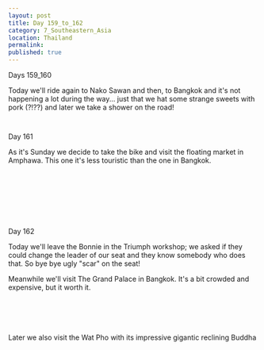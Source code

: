 ```yaml
---
layout: post
title: Day 159_to_162
category: 7_Southeastern_Asia
location: Thailand
permalink: 
published: true
---
```


Days 159_160

Today we'll ride again to Nako Sawan and then, to Bangkok and it's not happening a lot during the way... just that we hat some strange sweets with pork (?!??) and later we take a shower on the road!

<p><a
href="https://lh3.googleusercontent.com/CvCTWd2CgsHmiAPhfi-SW9nN0Sykzt5yDSixBRa5_IGnmzPt7zaep0ExLh7a3qfJYb_cbUaU2ICeqdScGRQPXNnnG03y8Qrgjfw9PcCNqfz-Q94Bg7BNnrLUy689q7m-VykcTRDMy7PhONNaDCYa2H2NyLpzVRvbxV_RSJGh91W1Xdhja63i5mPvFoi8jtWlRLDqfxDk5P4M9MZZcj3hWioPuLVm6RA2xKvYUGS315oRLlga2F0Lo9MXEK-knIuWPsmF6dPaK4RT-4J4kxYEIfPmXNs4J1pO2IfoOseDSyMfnxYmAU568puWTssnhAVdrAFlUHxxavEO9PgDrnWDp6HFT7Q-oxVrw5PDL-F5aO4iEM6Yp0q09U7Nagr6hrN6T0G07QV_PjaiZFRuIAAlTWXPCpuNA1cp_IuDoNLk3c_E-jb1MURqUn0EO_H7NDXfkEFaSTk8rwBwnpT2Na6j5QdO7YASKtCNWLp-ri3r52FJqujOqumacY3QTjliSEkD2FYzpQSbbSoIAVomfhArROGzH4M3lEi5b_Z_RhgA50-akC3moEBblMUZsJ4KD9HB5eF5fqowEUuH3iq_gIjktjSXE5_qgVyquMHzevdqL-3saaJUcKtrTbBw8QhgRKgGw97Zt1MLbgWuu0sa0eIwfKcs8CqqKhZhAGZoalgXJhjtHveDE4eiJVFo68RXNwqQ1F6NrdWxWeZnMkRRxtw=w471-h627-no"><img 
src="https://lh3.googleusercontent.com/CvCTWd2CgsHmiAPhfi-SW9nN0Sykzt5yDSixBRa5_IGnmzPt7zaep0ExLh7a3qfJYb_cbUaU2ICeqdScGRQPXNnnG03y8Qrgjfw9PcCNqfz-Q94Bg7BNnrLUy689q7m-VykcTRDMy7PhONNaDCYa2H2NyLpzVRvbxV_RSJGh91W1Xdhja63i5mPvFoi8jtWlRLDqfxDk5P4M9MZZcj3hWioPuLVm6RA2xKvYUGS315oRLlga2F0Lo9MXEK-knIuWPsmF6dPaK4RT-4J4kxYEIfPmXNs4J1pO2IfoOseDSyMfnxYmAU568puWTssnhAVdrAFlUHxxavEO9PgDrnWDp6HFT7Q-oxVrw5PDL-F5aO4iEM6Yp0q09U7Nagr6hrN6T0G07QV_PjaiZFRuIAAlTWXPCpuNA1cp_IuDoNLk3c_E-jb1MURqUn0EO_H7NDXfkEFaSTk8rwBwnpT2Na6j5QdO7YASKtCNWLp-ri3r52FJqujOqumacY3QTjliSEkD2FYzpQSbbSoIAVomfhArROGzH4M3lEi5b_Z_RhgA50-akC3moEBblMUZsJ4KD9HB5eF5fqowEUuH3iq_gIjktjSXE5_qgVyquMHzevdqL-3saaJUcKtrTbBw8QhgRKgGw97Zt1MLbgWuu0sa0eIwfKcs8CqqKhZhAGZoalgXJhjtHveDE4eiJVFo68RXNwqQ1F6NrdWxWeZnMkRRxtw=w471-h627-no" class="oversize" alt=""></a></p>

<p><a
href="https://lh3.googleusercontent.com/zErEu5CLavdEo-ZSUVGbMY5d13nPJcVWdL5CEfC3HlDUoDDADfDDJcZ6U4akDhSAJQHc5XJe7f7ZoJFBihgQ5LLVs0KaGmJxD6ImluhrSc83DkMGofLlacXi_7ZD1FWqWiloGwIK6mTYB_4rjcJBTiETiNyTdaq0mldawVgbA5MeAIKH5rprkyuifELHmROw70D4IkhrFSK6ctyxRRZz83X-nZViO_ya9beAhOtnu24mXbjwYxbL0k2PZgIz8ovj7uCYKgvQA73ywSmYYIqwETiF_h_xNBTA35NaQ9ZHwTcpjtfqvd0IodZnwJui-q5MHigQGoEAPEPGnu7dgx5Q6zkORPbpOuvjVdJG64EIwWUUllFZKglUzo-ny7vNU9IhyBtUhdRxgr8rqhccp1lXbfvMzX1eI3IKjb_mPRUjuAe5Gegq5IpbxWsyLdREgJllMWRRQ59vglCEPIGeXjjf86IwrgwZBdnKYhMuOWorT1wlGSl2n9iKUtyJulna9Gv3VWsGLOca0Zu4YAagQ0D96PxXWG164xGnkrvrXYwI6BEb2pgHMyQDXG6VFQaG0CuaJW8kB2NzH6SBUk4sjAIozVywvCgGQbiojMfvpDiWLKYKxQmDcKYlAN2PDPMYEiiDK5bMjqmJ1thOJNpV3whKCiRLH88cREr_p5Vs-mw5I7gUnspeX3aW24VZA3kjMNMloRYEZPZY-KBDzvQDP9Q=w836-h627-no"><img 
src="https://lh3.googleusercontent.com/zErEu5CLavdEo-ZSUVGbMY5d13nPJcVWdL5CEfC3HlDUoDDADfDDJcZ6U4akDhSAJQHc5XJe7f7ZoJFBihgQ5LLVs0KaGmJxD6ImluhrSc83DkMGofLlacXi_7ZD1FWqWiloGwIK6mTYB_4rjcJBTiETiNyTdaq0mldawVgbA5MeAIKH5rprkyuifELHmROw70D4IkhrFSK6ctyxRRZz83X-nZViO_ya9beAhOtnu24mXbjwYxbL0k2PZgIz8ovj7uCYKgvQA73ywSmYYIqwETiF_h_xNBTA35NaQ9ZHwTcpjtfqvd0IodZnwJui-q5MHigQGoEAPEPGnu7dgx5Q6zkORPbpOuvjVdJG64EIwWUUllFZKglUzo-ny7vNU9IhyBtUhdRxgr8rqhccp1lXbfvMzX1eI3IKjb_mPRUjuAe5Gegq5IpbxWsyLdREgJllMWRRQ59vglCEPIGeXjjf86IwrgwZBdnKYhMuOWorT1wlGSl2n9iKUtyJulna9Gv3VWsGLOca0Zu4YAagQ0D96PxXWG164xGnkrvrXYwI6BEb2pgHMyQDXG6VFQaG0CuaJW8kB2NzH6SBUk4sjAIozVywvCgGQbiojMfvpDiWLKYKxQmDcKYlAN2PDPMYEiiDK5bMjqmJ1thOJNpV3whKCiRLH88cREr_p5Vs-mw5I7gUnspeX3aW24VZA3kjMNMloRYEZPZY-KBDzvQDP9Q=w836-h627-no" class="oversize" alt=""></a></p>

Day 161

As it's Sunday we decide to take the bike and visit the floating market in Amphawa. This one it's less touristic than the one in Bangkok.

<p><a
href="https://lh3.googleusercontent.com/xQhKcqNxNF65-0kjx1urgiaujRfZ9emeLdXnY2SppSpLl9jgWBPlvm_2H1LL1f95Ulec6SdCjrBmbq1JfJzE7ye-m7yP1SkSp-dssuYhWE4-QGECLmISLZTWHRn1KSkLJFzR0kXUmQ2UQHsiiWkbIu7wUt_ZUzGoCEZveXSmZq7pwOUtcVdKfCiDaNKle0hGBwVFiIk9qusYA2sUFlj9CMu6bucIXpznC-kEno4YWpfxJUDKUEdbDtyAeN3CkOD2r1y0Osxswyq3_Uj8g2kMHJ4RrayTnSkx3B20r-onoPhSpCH4iwi_K6bHgFCNuMy7dUkEjrKmAaTMSPWvOBENGk1Horq4rGOU692xuwjKhQLha5GmgDPaWnpWz2GIakmdojCW1OmBKY7uiVYhh8Fq5tVG2ytQzKbgeIVHShYo9zX7xrI7IzUAMkVLlsDcFbogVrA9_F5Q3P_D68Wd7A1zBVCBJEF8ICEbQNtehz0wx5MeEwwj0l3yD8AoA81TFmflfRs5JP3bP2I9JCQKaI67INkeFiolgNQEvxfhmJtNFKMHdRjhOTq9p_j5VnY35YbLWd_PlonyFMT3vynqrIuQmaHEyJskBv41WHJueBiDKDEiWn4yxuYyWLl2kfnibbEttBKmnpfdoA-WDWAVwNAHeVI1d7OXMRbsW5gPG0b0spnFpY5DNkH6d2Ub64--c7jUYfVdAGqHCINeBx0s_cw=w836-h627-no"><img 
src="https://lh3.googleusercontent.com/xQhKcqNxNF65-0kjx1urgiaujRfZ9emeLdXnY2SppSpLl9jgWBPlvm_2H1LL1f95Ulec6SdCjrBmbq1JfJzE7ye-m7yP1SkSp-dssuYhWE4-QGECLmISLZTWHRn1KSkLJFzR0kXUmQ2UQHsiiWkbIu7wUt_ZUzGoCEZveXSmZq7pwOUtcVdKfCiDaNKle0hGBwVFiIk9qusYA2sUFlj9CMu6bucIXpznC-kEno4YWpfxJUDKUEdbDtyAeN3CkOD2r1y0Osxswyq3_Uj8g2kMHJ4RrayTnSkx3B20r-onoPhSpCH4iwi_K6bHgFCNuMy7dUkEjrKmAaTMSPWvOBENGk1Horq4rGOU692xuwjKhQLha5GmgDPaWnpWz2GIakmdojCW1OmBKY7uiVYhh8Fq5tVG2ytQzKbgeIVHShYo9zX7xrI7IzUAMkVLlsDcFbogVrA9_F5Q3P_D68Wd7A1zBVCBJEF8ICEbQNtehz0wx5MeEwwj0l3yD8AoA81TFmflfRs5JP3bP2I9JCQKaI67INkeFiolgNQEvxfhmJtNFKMHdRjhOTq9p_j5VnY35YbLWd_PlonyFMT3vynqrIuQmaHEyJskBv41WHJueBiDKDEiWn4yxuYyWLl2kfnibbEttBKmnpfdoA-WDWAVwNAHeVI1d7OXMRbsW5gPG0b0spnFpY5DNkH6d2Ub64--c7jUYfVdAGqHCINeBx0s_cw=w836-h627-no" class="oversize" alt=""></a></p>

<p><a
href="https://lh3.googleusercontent.com/n67tSB1mmzYF0s-3yaLllpvAJU-50_mdcn7k3B0tI2AXgc8x1mc7r1w5FLe-uSmbNagFQrZEN6rTcnhvqeESrgvFxD5SkhtyO8GzWST1RtT5-oj67ZT_jMMrEjzgu9hnFZm6FPh1A5CbDviBlB2PE1SdqZGmB7gnDJId0I_4QfXLE5bc1NzjDaaET6LlAtcXxbZ3rI7AhUgB-gwjfD8BkA3crZVF5Rd81iJCiUfkW7Tug8hm4Jk9J0C3OdzuBsvlG8dQltvCydfkrVeWkNSeLin7l_85MkPoEOX-hLXkL-iUXPf1tityKX265gdBPm6qIq0QCaBwJTxzoa-uyukOEdHJ5kz5MwcdAoa5bH_TdrekbOUpmhZMyDLsVLHu9tQWtH_2LbFvE2UQTMmFkQHWEkQjmBN3WcTEzAl5JbcSVpf8cKF2PkKr62KX523pRVmQj3lVjreZYDNOKTxORRXHLT2OpKYx3e8VCHGORhU4lkpy8caZhFBvX1PrheD4NrvTOl395BOf4AwbVpPElr2aJTjXLeofhYvKRh9Y5JEWfR_cxSUmbADjz37oxYG7kuRSxVL8e288MVs2A4C3Do-N-b3-9V8-tAOqL_XP13XdabXVn27o0o3GRO1u0unIDt7DJvMP_eALyxaBfrtvShBKY_Gxb-42FcAqYsDDVYwbfFuwhtjDqtVUPXbekVnGoUwbLgExQVcab-xyAWCQWCQ=w669-h502-no"><img 
src="https://lh3.googleusercontent.com/n67tSB1mmzYF0s-3yaLllpvAJU-50_mdcn7k3B0tI2AXgc8x1mc7r1w5FLe-uSmbNagFQrZEN6rTcnhvqeESrgvFxD5SkhtyO8GzWST1RtT5-oj67ZT_jMMrEjzgu9hnFZm6FPh1A5CbDviBlB2PE1SdqZGmB7gnDJId0I_4QfXLE5bc1NzjDaaET6LlAtcXxbZ3rI7AhUgB-gwjfD8BkA3crZVF5Rd81iJCiUfkW7Tug8hm4Jk9J0C3OdzuBsvlG8dQltvCydfkrVeWkNSeLin7l_85MkPoEOX-hLXkL-iUXPf1tityKX265gdBPm6qIq0QCaBwJTxzoa-uyukOEdHJ5kz5MwcdAoa5bH_TdrekbOUpmhZMyDLsVLHu9tQWtH_2LbFvE2UQTMmFkQHWEkQjmBN3WcTEzAl5JbcSVpf8cKF2PkKr62KX523pRVmQj3lVjreZYDNOKTxORRXHLT2OpKYx3e8VCHGORhU4lkpy8caZhFBvX1PrheD4NrvTOl395BOf4AwbVpPElr2aJTjXLeofhYvKRh9Y5JEWfR_cxSUmbADjz37oxYG7kuRSxVL8e288MVs2A4C3Do-N-b3-9V8-tAOqL_XP13XdabXVn27o0o3GRO1u0unIDt7DJvMP_eALyxaBfrtvShBKY_Gxb-42FcAqYsDDVYwbfFuwhtjDqtVUPXbekVnGoUwbLgExQVcab-xyAWCQWCQ=w669-h502-no" class="oversize" alt=""></a></p>

<p><a
href="https://lh3.googleusercontent.com/9CJkBqM6LkwoNdpFTh5oA0sRpnBXuTizGMi_NDDJbe2GhD375LvKXnFhRC7FtC8fXaQ6o8INHtlkBZ-QdmwAgXyYlulylCa8FNCtcp3uBPTNv-FkpU2FHQdar9KYcSnhRvEgl85vgQIEYe39fgyQPtXUQlX_4qbEhvjrqo7QynKkj8jq2SMwfG_F78YDXxa90_lblsBfS0uL9holYuv6r3hich3wIixnUxCt3UueHv6wKXr2zOp-3M__QYE33uJ1Xw4pttqAqPFMmrdVaoe9CG-2Wuoq3HF9ZnJCoD1PjjC46r517kBTDzJ92jWb1xrTybZoIB9s69p55luuJaYuuwALSgJS8-cgtG3l5I135jnYg1BiHm32oa3WSDTEiwzt--J3lPe3Yq8ylrtADuKb9ku2W6ROKwp7CjvVM8VrWulQ9bv0rgiRLGYGioV4xa0d-WK-2vQN7L3kJzMWY6fkfKZithas5oP8v7jfDUEOx5rKYwR91Hm4i7a4zeo5Qp3-h7avC-ysZ69QXyaGtxFFIvqYh0tvxpDsaYw71KFZkDf1n2-9Pof7SyGWU8_B_t1oQrnn1Jjbhv8IPDYKtFTgDFGztoqal9rUQiQhqd-DZ9YX5ErcLva2454zUFvpIFPfohsn-8lT5l5pJK3KcKeebuuGb1Argjmbv0umG22TNRPbCX9vy2u3wzoNpKxZJEwSyS4Ph0tzN7UkPkNIREg=w669-h502-no"><img 
src="https://lh3.googleusercontent.com/9CJkBqM6LkwoNdpFTh5oA0sRpnBXuTizGMi_NDDJbe2GhD375LvKXnFhRC7FtC8fXaQ6o8INHtlkBZ-QdmwAgXyYlulylCa8FNCtcp3uBPTNv-FkpU2FHQdar9KYcSnhRvEgl85vgQIEYe39fgyQPtXUQlX_4qbEhvjrqo7QynKkj8jq2SMwfG_F78YDXxa90_lblsBfS0uL9holYuv6r3hich3wIixnUxCt3UueHv6wKXr2zOp-3M__QYE33uJ1Xw4pttqAqPFMmrdVaoe9CG-2Wuoq3HF9ZnJCoD1PjjC46r517kBTDzJ92jWb1xrTybZoIB9s69p55luuJaYuuwALSgJS8-cgtG3l5I135jnYg1BiHm32oa3WSDTEiwzt--J3lPe3Yq8ylrtADuKb9ku2W6ROKwp7CjvVM8VrWulQ9bv0rgiRLGYGioV4xa0d-WK-2vQN7L3kJzMWY6fkfKZithas5oP8v7jfDUEOx5rKYwR91Hm4i7a4zeo5Qp3-h7avC-ysZ69QXyaGtxFFIvqYh0tvxpDsaYw71KFZkDf1n2-9Pof7SyGWU8_B_t1oQrnn1Jjbhv8IPDYKtFTgDFGztoqal9rUQiQhqd-DZ9YX5ErcLva2454zUFvpIFPfohsn-8lT5l5pJK3KcKeebuuGb1Argjmbv0umG22TNRPbCX9vy2u3wzoNpKxZJEwSyS4Ph0tzN7UkPkNIREg=w669-h502-no" class="oversize" alt=""></a></p>

<p><a
href="https://lh3.googleusercontent.com/BbzL8msAjsrCjkuexUqiq7qPAfP8Pxu0A4rG1zxkWCb2bF8pEC7ynsOcNlquLzNlrDVIs-FO_DCUksYU1cyDFaIBRQPkByRH0sKdnLe8FPbbOw5uy-5O8ayRHtklsdbCDQxrtp6inyOINISyvOkEsiF4DMJzqhIjQkKz1-b5A1hIC4pWtQukaL1ks0OurdZ1LuC8BJc3Z5bB1M9Cui7LCBr_nMtloq5l5Vsb35un29k1EKaVNHAUw2z6S6P-d1tlMYE53YGWcE7FJT9cclTocT120VaCiseWKS8xa9R-bm0JYrqVbfgztGbFfadSqLIqC_NIo4yeCI0wWY9Qwt2TdjYsBEFxVQVtPv6McZhuhsqwllAoDWiiCjY29dK2BTRM57LEMH_FtgOiIp8JaXJPocWP6FCCyJr-g5Qca0HMT521YAPMxcJhUGc-QSPBf9CuqN2hJG2x3MKxflJb4_oAFaKzKtAiTO_YkZpCkjFJDq6SuI86RuPBMJ7WRcWvMcHuZWO5ZRqOVIU8xUVIAybhE5QLblqkHBNkFGGnU1uV9IMAZzhWRCKBfAIydJhtuu6invD9gK2Vx6YPgIsDhBB_1nBGgFoAcOxyIWrskRgbXTG3zYHnjS4aq-4E_29dTSZ3CaKzFqXedWyaW0v12dgm9WFYMxVyJSIoNRcaWmZ_M6U2QyNULz2brPgRNN05s29Bw7JleNHLgYHwBoo6RTc=w836-h627-no"><img 
src="https://lh3.googleusercontent.com/BbzL8msAjsrCjkuexUqiq7qPAfP8Pxu0A4rG1zxkWCb2bF8pEC7ynsOcNlquLzNlrDVIs-FO_DCUksYU1cyDFaIBRQPkByRH0sKdnLe8FPbbOw5uy-5O8ayRHtklsdbCDQxrtp6inyOINISyvOkEsiF4DMJzqhIjQkKz1-b5A1hIC4pWtQukaL1ks0OurdZ1LuC8BJc3Z5bB1M9Cui7LCBr_nMtloq5l5Vsb35un29k1EKaVNHAUw2z6S6P-d1tlMYE53YGWcE7FJT9cclTocT120VaCiseWKS8xa9R-bm0JYrqVbfgztGbFfadSqLIqC_NIo4yeCI0wWY9Qwt2TdjYsBEFxVQVtPv6McZhuhsqwllAoDWiiCjY29dK2BTRM57LEMH_FtgOiIp8JaXJPocWP6FCCyJr-g5Qca0HMT521YAPMxcJhUGc-QSPBf9CuqN2hJG2x3MKxflJb4_oAFaKzKtAiTO_YkZpCkjFJDq6SuI86RuPBMJ7WRcWvMcHuZWO5ZRqOVIU8xUVIAybhE5QLblqkHBNkFGGnU1uV9IMAZzhWRCKBfAIydJhtuu6invD9gK2Vx6YPgIsDhBB_1nBGgFoAcOxyIWrskRgbXTG3zYHnjS4aq-4E_29dTSZ3CaKzFqXedWyaW0v12dgm9WFYMxVyJSIoNRcaWmZ_M6U2QyNULz2brPgRNN05s29Bw7JleNHLgYHwBoo6RTc=w836-h627-no" class="oversize" alt=""></a></p>

<p><a
href="https://lh3.googleusercontent.com/1-QnIoa1tx3GooYZahZ8ijfDxHkWY1eEhZXRvF4gUsNSg2PY-DbKCBPZUINh9MqTWzJtphOpIQIA-NSEPjMe4KB9vZz6aeIereg2IP283aUSJ4upzsArP3pACGS-xKuCE8z59SqJwWeoVSFuPn6fJZj16z1MIIyvb7cm9BDxMM2KR3ewU5D7Ry7Gq9L76FcnlTGlQyLa6LFRHAvUFXsJ1qs8G4WjsE5kZnlrpgSbvtsYGR6qnq149Sp6azKyAQmv6j9AT5hs-qkYvvARCmOvKPJppasJGVoZxH_Y3ewUooRpLn4hbn4bE05Szc_bBJjEiBf-D-VNLbz6pnSwrhXbP3LQLJD3kUZ2Z2Ieyv_uMrSAYQZoMHy4nk--t2t_rEqSldJ3chPNf_bono0s1V0eM0V5-Oq_UTrhry8CFor1i5dkqM1HdWg1Wu-9qzZVv8XiyOkkME_5A-UbWk0CXTFC0nM_HzYx5LDhH9Ij3Zl-L6ciHJfKm2ELRyT-gpuhYrGddPmzBSAsR34Oe1Agb30ltDTaHRTOLaj0lNiSP1z4d_-kyk7bUx3lp7n4KmKD_66fpldUv6B3J4s0ncyrVRpLVY3r23T4YgZW7n-EbAwPT8vqV5io5LxQaJd1IMWhmcjqB9XpYXpAtMOI8gOgU7WBMwtCqUzYw-81uIQMf842Qh04-eOxIwiwcoWsB913UScY6RZ-BQRZo85ZcCmMHVw=w836-h627-no"><img 
src="https://lh3.googleusercontent.com/1-QnIoa1tx3GooYZahZ8ijfDxHkWY1eEhZXRvF4gUsNSg2PY-DbKCBPZUINh9MqTWzJtphOpIQIA-NSEPjMe4KB9vZz6aeIereg2IP283aUSJ4upzsArP3pACGS-xKuCE8z59SqJwWeoVSFuPn6fJZj16z1MIIyvb7cm9BDxMM2KR3ewU5D7Ry7Gq9L76FcnlTGlQyLa6LFRHAvUFXsJ1qs8G4WjsE5kZnlrpgSbvtsYGR6qnq149Sp6azKyAQmv6j9AT5hs-qkYvvARCmOvKPJppasJGVoZxH_Y3ewUooRpLn4hbn4bE05Szc_bBJjEiBf-D-VNLbz6pnSwrhXbP3LQLJD3kUZ2Z2Ieyv_uMrSAYQZoMHy4nk--t2t_rEqSldJ3chPNf_bono0s1V0eM0V5-Oq_UTrhry8CFor1i5dkqM1HdWg1Wu-9qzZVv8XiyOkkME_5A-UbWk0CXTFC0nM_HzYx5LDhH9Ij3Zl-L6ciHJfKm2ELRyT-gpuhYrGddPmzBSAsR34Oe1Agb30ltDTaHRTOLaj0lNiSP1z4d_-kyk7bUx3lp7n4KmKD_66fpldUv6B3J4s0ncyrVRpLVY3r23T4YgZW7n-EbAwPT8vqV5io5LxQaJd1IMWhmcjqB9XpYXpAtMOI8gOgU7WBMwtCqUzYw-81uIQMf842Qh04-eOxIwiwcoWsB913UScY6RZ-BQRZo85ZcCmMHVw=w836-h627-no" class="oversize" alt=""></a></p>

<p><a
href="https://lh3.googleusercontent.com/-iKgexCI782gvKj6qWSFl6S0gfUOe8m8CFq5spYFTxSIxl51URO9V1YdvHA3bgwyBFbXwim13lC5PV4VUQYUL58FxToX9PRjcQgPWqKRRh9cFwB2ZnVzRgFqJ-aElXOulLY8_P2-Bg-nt1lmrn5xQMkDkbivF-o9Vau1jbB_5QAngSyOY2P8HmX-VRvzwfagTbmUHaryZOFAaA_NfPKstDCLrYnOye7jiDyOhdlf3WSOlXynH4igqffeZlZA_pL2_VZpAnvCkFimS_BlHLcTO2fDTtt3FcVK6lPs9I61JaAk6IDlJDQ66z1VxRowhe_gSHofmoNDA8ByiffHGa7rpD5lw63AJ4l472muEj54g1IaCETLJsXGE-M95hhfJqtjO787hoEoZMkuO_I3zj3RrogXhiN-i_ADilY3UIIQ4l08VsE1IerzSBmAeFK8KwW_9zi4PHHzT1j3v5eEhgvMlo2kDSUJTB1TIFPnpWfysT4ouN0zPLVj1n8ASoJLRqcnELwGUimcVJnjpZ6qIfToefF7qczdW61-r4kVEO3VaVmQMrp-aSQweZcbRw_-Co52orNrmxWTuqCe93xgHadAxDpa464KOhgWLo1U4hfxa_CPUUcyecVTqGWWmhIXHt9lI22Z0aJBf5_FXD09AMu2-w7PD-0jpPl50iFSY6V3WzrTuJFxqRNBbcMO-hBXiRbakswlzGb3HAbg7gJpf6Y=w836-h627-no"><img 
src="https://lh3.googleusercontent.com/-iKgexCI782gvKj6qWSFl6S0gfUOe8m8CFq5spYFTxSIxl51URO9V1YdvHA3bgwyBFbXwim13lC5PV4VUQYUL58FxToX9PRjcQgPWqKRRh9cFwB2ZnVzRgFqJ-aElXOulLY8_P2-Bg-nt1lmrn5xQMkDkbivF-o9Vau1jbB_5QAngSyOY2P8HmX-VRvzwfagTbmUHaryZOFAaA_NfPKstDCLrYnOye7jiDyOhdlf3WSOlXynH4igqffeZlZA_pL2_VZpAnvCkFimS_BlHLcTO2fDTtt3FcVK6lPs9I61JaAk6IDlJDQ66z1VxRowhe_gSHofmoNDA8ByiffHGa7rpD5lw63AJ4l472muEj54g1IaCETLJsXGE-M95hhfJqtjO787hoEoZMkuO_I3zj3RrogXhiN-i_ADilY3UIIQ4l08VsE1IerzSBmAeFK8KwW_9zi4PHHzT1j3v5eEhgvMlo2kDSUJTB1TIFPnpWfysT4ouN0zPLVj1n8ASoJLRqcnELwGUimcVJnjpZ6qIfToefF7qczdW61-r4kVEO3VaVmQMrp-aSQweZcbRw_-Co52orNrmxWTuqCe93xgHadAxDpa464KOhgWLo1U4hfxa_CPUUcyecVTqGWWmhIXHt9lI22Z0aJBf5_FXD09AMu2-w7PD-0jpPl50iFSY6V3WzrTuJFxqRNBbcMO-hBXiRbakswlzGb3HAbg7gJpf6Y=w836-h627-no" class="oversize" alt=""></a></p>

<p><a
href="https://lh3.googleusercontent.com/vwGSq5yBMyOdPSM5NJdgLeKp7dWPbzYEhkNOT0CTjrFAZzA_nrnKboGv6albRKWj6unuEmJdhgRkEU5soGBfORyVjDDiJOgz06zvhNVi9ii_c2bSsEb7iyhVeM0f1GRmk2mLauCqswFjBPG9mDj32cQ_I49gP4aCuSuWpYADI78B6_TgxE-rEtFBKF-Jb1-BQjNCvY_g2NXOYUZWw_Y9ICb6LKOJ9zOopI2Sktl9vHdA9YG9luIeG8JBK93eWhbws1pF2smz6MH5PLhhOrtUDJDdOvHbaLqVPHXwSQOAcQsSiZUfQmrDbxLn9mrFz-t6evN46RFaGcYPzIzvF_iytlgH3YrKqEbnUneevSHWQeag5F0JiXeml5r4kUjjB1mhoHsBcSqaVOP8LKp4RnYuNhPSQaWrrYJDV0KqPhZ9fkCTo34NZGAHoHLHq7HSi64qqwzEFGlgGnhTSuYbSONSOy-Y2R46RwIDxLfbD9EBO_ZS3T5YbaKT6REnLKqxzlqimz0ZCNdfga2Qj0nA9IiombudnG3WrFPl6Klqn5MSKwVg1K6AWaqsYXBcX5NDahqhu0q2tlUdf4NunJ8UzOA3_tyagxtFZmRcotR4T77eHxn6nDJti1CYafEwIXsbUoR0eT_ljIOecri4jofaGrRqbYpAFTSR5ot3r-lpyWifZv--mvmhs_0-D5Pqi2LAPh7OMo9ssMIFg0hEPEl1pak=w836-h627-no"><img 
src="https://lh3.googleusercontent.com/vwGSq5yBMyOdPSM5NJdgLeKp7dWPbzYEhkNOT0CTjrFAZzA_nrnKboGv6albRKWj6unuEmJdhgRkEU5soGBfORyVjDDiJOgz06zvhNVi9ii_c2bSsEb7iyhVeM0f1GRmk2mLauCqswFjBPG9mDj32cQ_I49gP4aCuSuWpYADI78B6_TgxE-rEtFBKF-Jb1-BQjNCvY_g2NXOYUZWw_Y9ICb6LKOJ9zOopI2Sktl9vHdA9YG9luIeG8JBK93eWhbws1pF2smz6MH5PLhhOrtUDJDdOvHbaLqVPHXwSQOAcQsSiZUfQmrDbxLn9mrFz-t6evN46RFaGcYPzIzvF_iytlgH3YrKqEbnUneevSHWQeag5F0JiXeml5r4kUjjB1mhoHsBcSqaVOP8LKp4RnYuNhPSQaWrrYJDV0KqPhZ9fkCTo34NZGAHoHLHq7HSi64qqwzEFGlgGnhTSuYbSONSOy-Y2R46RwIDxLfbD9EBO_ZS3T5YbaKT6REnLKqxzlqimz0ZCNdfga2Qj0nA9IiombudnG3WrFPl6Klqn5MSKwVg1K6AWaqsYXBcX5NDahqhu0q2tlUdf4NunJ8UzOA3_tyagxtFZmRcotR4T77eHxn6nDJti1CYafEwIXsbUoR0eT_ljIOecri4jofaGrRqbYpAFTSR5ot3r-lpyWifZv--mvmhs_0-D5Pqi2LAPh7OMo9ssMIFg0hEPEl1pak=w836-h627-no" class="oversize" alt=""></a></p>

<p><a
href="https://lh3.googleusercontent.com/HhQhZf8rY5NLi17ung0Py_9k6Ir5HT_lPE8MsUrmvcsG5girBkfXAjS_wsdoTI3MzRZWSvA3OLq6uPfMwUUYjJC2CqBMj1wzMp8eiSGoGhLbt8rLMaA-ir6lpfntm_WJlg6efdHL3IAkoo7jrbx_0nE1Sc5531mMrSsEu-ehHxGNPzMPn7PsSbR-h1Sijku1oaeUBEcsDlNOPk8vYWqqafTmhCsdCLJL5zvQICYtuVNh4WjbI3HcPXMz4mbVTM8ojLbNEhDLCqrRw7riYw32FDWyCgAfrpQNwLFJZM5JepiPa1UXkttRNMjHgpD0-JUu8OUs3dprn-Ol237-ErpkhjD_OoGEsDgZaMXfToGoZaQaQiwC03dEOpVMIOD2iVg7mxW_exnA5PUidiLt8C1dWLOOkvIr1fghR94So-q3NlpwcYa2ZS9DGw-ypDY4RCa00WaxeCJ9mOexXVlIjkZgRSUDvd6yes7qOjQElKAs3cDxWbsVX30PVnuzsBHGYAt2SQPWCC14elSX9dW1gRt5QrD3ryznhZFfhInjz9atZulk5dVB2G2h60A9QeQl17m7rI2F0JljzOciJsKK-RGnWLUsl0iiEB0bxKq5Oh4WMu1kNeJcDl8EtEnhyXKcP0_NOHZohoZhj3qIiqrKQ_kKtkny04lJ8dRWHMuomQxi0j2SMMUd7lhsxNVX26GanYlbWmBxfkdi8F2tGMfRhBs=w836-h627-no"><img 
src="https://lh3.googleusercontent.com/HhQhZf8rY5NLi17ung0Py_9k6Ir5HT_lPE8MsUrmvcsG5girBkfXAjS_wsdoTI3MzRZWSvA3OLq6uPfMwUUYjJC2CqBMj1wzMp8eiSGoGhLbt8rLMaA-ir6lpfntm_WJlg6efdHL3IAkoo7jrbx_0nE1Sc5531mMrSsEu-ehHxGNPzMPn7PsSbR-h1Sijku1oaeUBEcsDlNOPk8vYWqqafTmhCsdCLJL5zvQICYtuVNh4WjbI3HcPXMz4mbVTM8ojLbNEhDLCqrRw7riYw32FDWyCgAfrpQNwLFJZM5JepiPa1UXkttRNMjHgpD0-JUu8OUs3dprn-Ol237-ErpkhjD_OoGEsDgZaMXfToGoZaQaQiwC03dEOpVMIOD2iVg7mxW_exnA5PUidiLt8C1dWLOOkvIr1fghR94So-q3NlpwcYa2ZS9DGw-ypDY4RCa00WaxeCJ9mOexXVlIjkZgRSUDvd6yes7qOjQElKAs3cDxWbsVX30PVnuzsBHGYAt2SQPWCC14elSX9dW1gRt5QrD3ryznhZFfhInjz9atZulk5dVB2G2h60A9QeQl17m7rI2F0JljzOciJsKK-RGnWLUsl0iiEB0bxKq5Oh4WMu1kNeJcDl8EtEnhyXKcP0_NOHZohoZhj3qIiqrKQ_kKtkny04lJ8dRWHMuomQxi0j2SMMUd7lhsxNVX26GanYlbWmBxfkdi8F2tGMfRhBs=w836-h627-no" class="oversize" alt=""></a></p>

Day 162

Today we'll leave the Bonnie in the Triumph workshop; we asked if they could change the leader of our seat and they know somebody who does that. So bye bye ugly "scar" on the seat!

Meanwhile we'll visit The Grand Palace in Bangkok. It's a bit crowded and expensive, but it worth it.

<p><a
href="https://lh3.googleusercontent.com/pcUkRT2rCl3tZfTNTzHdRwx-Ra3sI5mIJqoav5jYZeXPsGnG825E8mgNnSy5C_DeZo91hnQhxL0i_gTVJ9Isc2IBC4S7Pf7OupgKEQYkircWd2kFAHsvYGLt5kbm8Zpn6exXohq04lCSk0PsjhH7TLqW0w6IPX_X8B0VLWmZld4XCyICUH7lbveeGu_s7_E4N9U6Iomi-JTULrA3Sxd7oPFTciLn3M2kRfYEzUBxo4oi34QOjGEUJ655amZVlqJJ4a79pQAwBLVDmKu43qRF9oM_Sdo2zBFDyRkWs9O0pe4-MjcjItci2kRXO-pgvZljZD8zAKXZUnPwP8RhdvfR0K99K3meH30xJyQsjZNZgeRjlRdw_RRgf8GTnzBLbqz99UNf5NYJAhhoUbQkRCiyDCHD2rZ95fGqg2y12RAKM4q2XmPCerWykL9oOlgwlhEAyasALSVDvqnfwhAdRaog8QcJQLBGcuM5PH-bGoJgUdvMjihh9OkUWgKaWdwjb0QbER0TfDbyYQJDnQkvonp8v4diPcLfT66WPK9WqeTEaGe9imNoiUWVuk0N8qn6AnZwoZqDIi9bIJSZOdmpp72fqKp7n-5B0ENW51DzYIjtrd_WfcYejA1FWmYtPNn3qmwfZos64_NUXlZKhvB0ne2ZJ1oGhTNGQZFQUHqJkjxaUW-TFfF50kkysPrY1DoKxXwHgCpeitY2M-1z4shna0w=w836-h627-no"><img 
src="https://lh3.googleusercontent.com/pcUkRT2rCl3tZfTNTzHdRwx-Ra3sI5mIJqoav5jYZeXPsGnG825E8mgNnSy5C_DeZo91hnQhxL0i_gTVJ9Isc2IBC4S7Pf7OupgKEQYkircWd2kFAHsvYGLt5kbm8Zpn6exXohq04lCSk0PsjhH7TLqW0w6IPX_X8B0VLWmZld4XCyICUH7lbveeGu_s7_E4N9U6Iomi-JTULrA3Sxd7oPFTciLn3M2kRfYEzUBxo4oi34QOjGEUJ655amZVlqJJ4a79pQAwBLVDmKu43qRF9oM_Sdo2zBFDyRkWs9O0pe4-MjcjItci2kRXO-pgvZljZD8zAKXZUnPwP8RhdvfR0K99K3meH30xJyQsjZNZgeRjlRdw_RRgf8GTnzBLbqz99UNf5NYJAhhoUbQkRCiyDCHD2rZ95fGqg2y12RAKM4q2XmPCerWykL9oOlgwlhEAyasALSVDvqnfwhAdRaog8QcJQLBGcuM5PH-bGoJgUdvMjihh9OkUWgKaWdwjb0QbER0TfDbyYQJDnQkvonp8v4diPcLfT66WPK9WqeTEaGe9imNoiUWVuk0N8qn6AnZwoZqDIi9bIJSZOdmpp72fqKp7n-5B0ENW51DzYIjtrd_WfcYejA1FWmYtPNn3qmwfZos64_NUXlZKhvB0ne2ZJ1oGhTNGQZFQUHqJkjxaUW-TFfF50kkysPrY1DoKxXwHgCpeitY2M-1z4shna0w=w836-h627-no" class="oversize" alt=""></a></p>

<p><a
href="https://lh3.googleusercontent.com/Etk1uSpE-Ygi8Lm9CxdGJW5m-1cpQEbjvYhMw9uJd7afofb38op5rJoPHYDq2gv4GUpxU5dkVkKZic9girWBe84PGm6U3Gv76H3UrGm7oiSQQq5N-C4beSNoeL3MdZYrcMRb3a7LE081ShE0Z3Qk_yreiiavwax9ZOS9Ui6toz6MkmYzesQUnOzYYY7Yimli49JyEFnQwXUZJrqXrySeWS1ykzgKl9ceW_uGwZEgQDp1VPUqDrqxSgPlJI6BH3qOVnrHOnmZnTEhN2Ih3i8AkIskC3FDgCYJU3yILLvuq9YbxUheYnxfPbMebPS7vrB6srO2dSmH4vjYaobyFq129_hV0MqimaUnpCodtx5KSU0kaDlkAZlbd-678YPEwbtA1SKNuLBxQ4JqV14Tvc5H2IDa2Ejl2-SAOMa6lpl7Bi2LyEnfSFQ2lB_SJqetTG_fnA_3WEa7kLf3EN_4VyN87PsyyEBdjQKepvFPCROLPGjU4-k9X3PIn3WDLkt8iFZQ7EZPMdSAK9MHXheYPTLWwXdxDDgwOopYElpjHyzsiF5n-l5cmaVvu8ZrW9pWm0htYV2FlW46TrJqDTnZp3Goo1oQWB1gfnSADrMX-OtguRn-OZQi6-zfQFqZs5cgQggFnTv-vXgbYQD3WQ5WKmny2As4nQvdSeWDBn9TcZkNBL28kjjW44dGu7WdFMsxHc2Rc5V5qW9M_jPWeNYOWJE=w353-h627-no"><img 
src="https://lh3.googleusercontent.com/Etk1uSpE-Ygi8Lm9CxdGJW5m-1cpQEbjvYhMw9uJd7afofb38op5rJoPHYDq2gv4GUpxU5dkVkKZic9girWBe84PGm6U3Gv76H3UrGm7oiSQQq5N-C4beSNoeL3MdZYrcMRb3a7LE081ShE0Z3Qk_yreiiavwax9ZOS9Ui6toz6MkmYzesQUnOzYYY7Yimli49JyEFnQwXUZJrqXrySeWS1ykzgKl9ceW_uGwZEgQDp1VPUqDrqxSgPlJI6BH3qOVnrHOnmZnTEhN2Ih3i8AkIskC3FDgCYJU3yILLvuq9YbxUheYnxfPbMebPS7vrB6srO2dSmH4vjYaobyFq129_hV0MqimaUnpCodtx5KSU0kaDlkAZlbd-678YPEwbtA1SKNuLBxQ4JqV14Tvc5H2IDa2Ejl2-SAOMa6lpl7Bi2LyEnfSFQ2lB_SJqetTG_fnA_3WEa7kLf3EN_4VyN87PsyyEBdjQKepvFPCROLPGjU4-k9X3PIn3WDLkt8iFZQ7EZPMdSAK9MHXheYPTLWwXdxDDgwOopYElpjHyzsiF5n-l5cmaVvu8ZrW9pWm0htYV2FlW46TrJqDTnZp3Goo1oQWB1gfnSADrMX-OtguRn-OZQi6-zfQFqZs5cgQggFnTv-vXgbYQD3WQ5WKmny2As4nQvdSeWDBn9TcZkNBL28kjjW44dGu7WdFMsxHc2Rc5V5qW9M_jPWeNYOWJE=w353-h627-no" class="oversize" alt=""></a></p>

<p><a
href="https://lh3.googleusercontent.com/Qce_IOi8xMaxtC_UqRxh5e_0fnGs4OMUYXSMr8X3B5x-6tAQJG6C8R8wiceXq6erdcM_oYNjs4Zzv1pS5GIcLPSgNTIDUy5h2hlsth26scrGF3w0bSt39LyokOJO0tPdeZuS4appVtBaQ_BW8Ub3-CY9WcY6AI_u7tG4oHjzukqriS_9xQpL96aVSdtj_LEnRRBi7D6sSz3wOlW0IcWNr-zy8O_3mpfkylJFHj-vzbA-6Z6Mbn2ryKvjEbbFckDD3T4krbiVaJIt4iPkFALcQJfSMiiTinf_qvBH1KRiV-36gPTLzwWb5x65rRNE0N06xEmO2FsVKAAqFlLV-THDyqEydXA3b5bmKYQ-eVrFK2cRR4v9wA1aqJEee0m_7_Dy1BQw__lVTtsm5wqJAAKF9FfMbrSUp9n4U5gzdETu7ewen0qXgPiSkTReGwTibrzapqBmEnTSas5lI0K9qFkGie0sT1w88jt2nd-LvtXP80xcTNKozSWB7xQW1hvs_loFKfSt_wXyKBPimv7TWZPgKPzzmb60NpUG4im-e0Zkkya1tML2nPKSqxzwQWruQ6iZ06F6UA9hXOQ_bcAxUdOC5czjBaIlGrz76Zw-KiAIJWoROk7CwBxGeIiuMHVvaAR2bSf44SL49-LsvJ40WxY9Gdcf4TdVl4Ogl9seX7OToZ5dslvwD21sgTlYUERrbBAhVyE8pTPp9tkohFzxSMc=w836-h627-no"><img 
src="https://lh3.googleusercontent.com/Qce_IOi8xMaxtC_UqRxh5e_0fnGs4OMUYXSMr8X3B5x-6tAQJG6C8R8wiceXq6erdcM_oYNjs4Zzv1pS5GIcLPSgNTIDUy5h2hlsth26scrGF3w0bSt39LyokOJO0tPdeZuS4appVtBaQ_BW8Ub3-CY9WcY6AI_u7tG4oHjzukqriS_9xQpL96aVSdtj_LEnRRBi7D6sSz3wOlW0IcWNr-zy8O_3mpfkylJFHj-vzbA-6Z6Mbn2ryKvjEbbFckDD3T4krbiVaJIt4iPkFALcQJfSMiiTinf_qvBH1KRiV-36gPTLzwWb5x65rRNE0N06xEmO2FsVKAAqFlLV-THDyqEydXA3b5bmKYQ-eVrFK2cRR4v9wA1aqJEee0m_7_Dy1BQw__lVTtsm5wqJAAKF9FfMbrSUp9n4U5gzdETu7ewen0qXgPiSkTReGwTibrzapqBmEnTSas5lI0K9qFkGie0sT1w88jt2nd-LvtXP80xcTNKozSWB7xQW1hvs_loFKfSt_wXyKBPimv7TWZPgKPzzmb60NpUG4im-e0Zkkya1tML2nPKSqxzwQWruQ6iZ06F6UA9hXOQ_bcAxUdOC5czjBaIlGrz76Zw-KiAIJWoROk7CwBxGeIiuMHVvaAR2bSf44SL49-LsvJ40WxY9Gdcf4TdVl4Ogl9seX7OToZ5dslvwD21sgTlYUERrbBAhVyE8pTPp9tkohFzxSMc=w836-h627-no" class="oversize" alt=""></a></p>

<p><a
href="https://lh3.googleusercontent.com/2cR9_AlfkvXNZJ-u4bmlkcy8VkYK6d9Kld_V2OStFIFOmPDBc2Jx8o4UnbZEAvMQRQGprxaQWStv4fZrLCInSp5AQKaV1dWg5q05SmWHGnxKYWIEtLWc_TxoYg3AMiXgkOf3y4TAr3bwRFeZy2TEHaHHpXbayXymWBJo-DjD1qvZMds4cV_qB3RscXBTj_8YbozQuJADMv4MGDyWQXlYX9HxPCt2pZUlcY-XHjM6Za_7iZfjOM4BJSCmiaTjCrPFobPL6AuYs21lX3oUolu-lshhD3fAjDGLmM0OFejqGT5aP95xKMDaD-AXYwPv6f9Bykr4GIw0OVKV7OfnzJD4x32s-QztLhYhpiqOVY3cupyLMSIRvdsKAIF0tPP8hhyzXIdpiZcn1QIp9aA70yWEM6sLaU6iCvM7I8SgrfrdS4D9x5ygrkTGEbnaOoPEgY8471yIV01i9La_lrysfpxSwxxVt-sNVUym7e0OT68kXbhewHknTrCTHE32BvbX4Mxs9awRHPLS-JAGBeFPZPMhC4pW4jfdXDSiuOLbe-sVxAlmIoUXr5ifYWkpeAn-QPhQ5d43XVbtEt3SDntrf4wVeT1UaQRY7PNRSFwbMpb8p8aKIebF9L1qlBx9oGMDk54kycUAbrjjoFjPiGkaNzQQWH5Bq--FjrDhjoGa2KoRzpJRBr4Tf5JAUFdK8nGtXrqszqkeafCx2sW-bj4dXrk=w836-h627-no"><img 
src="https://lh3.googleusercontent.com/2cR9_AlfkvXNZJ-u4bmlkcy8VkYK6d9Kld_V2OStFIFOmPDBc2Jx8o4UnbZEAvMQRQGprxaQWStv4fZrLCInSp5AQKaV1dWg5q05SmWHGnxKYWIEtLWc_TxoYg3AMiXgkOf3y4TAr3bwRFeZy2TEHaHHpXbayXymWBJo-DjD1qvZMds4cV_qB3RscXBTj_8YbozQuJADMv4MGDyWQXlYX9HxPCt2pZUlcY-XHjM6Za_7iZfjOM4BJSCmiaTjCrPFobPL6AuYs21lX3oUolu-lshhD3fAjDGLmM0OFejqGT5aP95xKMDaD-AXYwPv6f9Bykr4GIw0OVKV7OfnzJD4x32s-QztLhYhpiqOVY3cupyLMSIRvdsKAIF0tPP8hhyzXIdpiZcn1QIp9aA70yWEM6sLaU6iCvM7I8SgrfrdS4D9x5ygrkTGEbnaOoPEgY8471yIV01i9La_lrysfpxSwxxVt-sNVUym7e0OT68kXbhewHknTrCTHE32BvbX4Mxs9awRHPLS-JAGBeFPZPMhC4pW4jfdXDSiuOLbe-sVxAlmIoUXr5ifYWkpeAn-QPhQ5d43XVbtEt3SDntrf4wVeT1UaQRY7PNRSFwbMpb8p8aKIebF9L1qlBx9oGMDk54kycUAbrjjoFjPiGkaNzQQWH5Bq--FjrDhjoGa2KoRzpJRBr4Tf5JAUFdK8nGtXrqszqkeafCx2sW-bj4dXrk=w836-h627-no" class="oversize" alt=""></a></p>

<p><a
href="https://lh3.googleusercontent.com/LNT2XI8rSA_BuFhGIwDS4kbbaKOSMNChLl7N-tfxUP83f3Op1J48ZawUo4XYoJ3PguIwSi5KHojUfog1d0taJqwo93YhhD2r-HUPH5tDIL42GwlS0wZQKjhhMosTaWmAQLAuZQPYvIL1FEYjXZHkBoil6WbtAxwdvtLLIq4HfMs0LkVweF8Tyh0XsoVZn3SIIaFViTcfbpIFd8l7xy8oiZD1JWW0sOjC9bEv5GxkM-wgSOXXw5ZlkI230IJMRJFnIn2X2qPGYXr-wl4gfIMm7h9xWVT37429CYPd17WvvHajk-FOBxR6j0hs_yde2_2QI3gNYEG4YOjFrR2K3ew6yqji_oZDBh8hpg5WJP-duC_xYGm9ZoNGJt8sI3xqDhie8t4OfB7Bu3bj33Binn2aXhkV4n004jXtYewW1icKcjqVzvh_J2wAb4q4jm0fAZpey06_H8QVHRzQz6PzXYLhFJ-KCzjWQGWNBVdvIUwxDV-P5DfqAZHxL9k0nohINTW_UfXXjOWzMsrODHkGYzZN-V_krEUhC6DkKOPOQ0GF9ZiQg6yzrLMY05loNxZxCJ8CXNNriZscYIBWbvklLvfYtQdubxD63bntxhuFl7rI887cB83CmJMThoeptFGV8NXaw3BKbHre45-_gfA1zcS6Hl6Fm79vBRTXhJBVCMl8VYxemL09DMig0JSVPzx3FFYkeM2C-bbihB7FhamdZyA=w836-h627-no"><img 
src="https://lh3.googleusercontent.com/LNT2XI8rSA_BuFhGIwDS4kbbaKOSMNChLl7N-tfxUP83f3Op1J48ZawUo4XYoJ3PguIwSi5KHojUfog1d0taJqwo93YhhD2r-HUPH5tDIL42GwlS0wZQKjhhMosTaWmAQLAuZQPYvIL1FEYjXZHkBoil6WbtAxwdvtLLIq4HfMs0LkVweF8Tyh0XsoVZn3SIIaFViTcfbpIFd8l7xy8oiZD1JWW0sOjC9bEv5GxkM-wgSOXXw5ZlkI230IJMRJFnIn2X2qPGYXr-wl4gfIMm7h9xWVT37429CYPd17WvvHajk-FOBxR6j0hs_yde2_2QI3gNYEG4YOjFrR2K3ew6yqji_oZDBh8hpg5WJP-duC_xYGm9ZoNGJt8sI3xqDhie8t4OfB7Bu3bj33Binn2aXhkV4n004jXtYewW1icKcjqVzvh_J2wAb4q4jm0fAZpey06_H8QVHRzQz6PzXYLhFJ-KCzjWQGWNBVdvIUwxDV-P5DfqAZHxL9k0nohINTW_UfXXjOWzMsrODHkGYzZN-V_krEUhC6DkKOPOQ0GF9ZiQg6yzrLMY05loNxZxCJ8CXNNriZscYIBWbvklLvfYtQdubxD63bntxhuFl7rI887cB83CmJMThoeptFGV8NXaw3BKbHre45-_gfA1zcS6Hl6Fm79vBRTXhJBVCMl8VYxemL09DMig0JSVPzx3FFYkeM2C-bbihB7FhamdZyA=w836-h627-no" class="oversize" alt=""></a></p>

Later we also visit the Wat Pho with its impressive gigantic reclining Buddha

<p><a
href="https://lh3.googleusercontent.com/37cpsHeE_ZPv45IosBj3g7Fr-9Hq8JMWiA8QZ_j7H7J2M4toAVU7_xwnDcTbGQKMUuo4dU-z9JzYetDtS44OJr4ZttKJIhrVA6BdlNDuB_fTTtOh7rxJmngTaw7dv8Kn1y4LmL-m-7CjxnBD8KcKVXQSgxUn915u6R_0lGIsokcfL13abwb9U-gX-LPjchxW8Og93QZCCMI15CT1nlRgF6ojfCQ-qI1xgII_fRUNPwE8hDUgPFcNNras2HHFk0bz5kPdOLnvKanFtrI7V21NVEi6iRrXL-r_nOHWQPeTRQ-mVu9eEQLP-5O4HiOhmKYR-oMmjixLQP2JvVqH2FzVBuPf78u1QsSQh9wZDLfGNPSdtYfTAIng75SZew_mZxuMfxyBBReVHcUXZcT9G0l-96TOkJl9MLg45fqwC4WcnVwi1NXJvR2GONf_FK2U1EOYEYQnm02YZ_6xl6wgeR14MBT9gH8jbh7ZPwfjQSkZ59rxO6u6i9Krp4AyBX5uRZH76c3GlfeDdeMvmUsz2Z92-lTc5kgsrqBethxz0zMeF2ZfTiZXg1xJh1mgUqnQ1NmHTY4ux-zoU5xuw0ybiDRIvYIWT20zqPc9H4R5Li5-hjmFeio9uSm38gCR3wDSJLmXczcNTlerdeEaD2ejIFelbin-aFHs2PoWyOlpi2kJ4I9ityf2iJkg5AmxWXUd2ASr4UKFZMqVhlU2fCneOxU=w836-h627-no"><img 
src="https://lh3.googleusercontent.com/37cpsHeE_ZPv45IosBj3g7Fr-9Hq8JMWiA8QZ_j7H7J2M4toAVU7_xwnDcTbGQKMUuo4dU-z9JzYetDtS44OJr4ZttKJIhrVA6BdlNDuB_fTTtOh7rxJmngTaw7dv8Kn1y4LmL-m-7CjxnBD8KcKVXQSgxUn915u6R_0lGIsokcfL13abwb9U-gX-LPjchxW8Og93QZCCMI15CT1nlRgF6ojfCQ-qI1xgII_fRUNPwE8hDUgPFcNNras2HHFk0bz5kPdOLnvKanFtrI7V21NVEi6iRrXL-r_nOHWQPeTRQ-mVu9eEQLP-5O4HiOhmKYR-oMmjixLQP2JvVqH2FzVBuPf78u1QsSQh9wZDLfGNPSdtYfTAIng75SZew_mZxuMfxyBBReVHcUXZcT9G0l-96TOkJl9MLg45fqwC4WcnVwi1NXJvR2GONf_FK2U1EOYEYQnm02YZ_6xl6wgeR14MBT9gH8jbh7ZPwfjQSkZ59rxO6u6i9Krp4AyBX5uRZH76c3GlfeDdeMvmUsz2Z92-lTc5kgsrqBethxz0zMeF2ZfTiZXg1xJh1mgUqnQ1NmHTY4ux-zoU5xuw0ybiDRIvYIWT20zqPc9H4R5Li5-hjmFeio9uSm38gCR3wDSJLmXczcNTlerdeEaD2ejIFelbin-aFHs2PoWyOlpi2kJ4I9ityf2iJkg5AmxWXUd2ASr4UKFZMqVhlU2fCneOxU=w836-h627-no" class="oversize" alt=""></a></p>

<p><a
href="https://lh3.googleusercontent.com/OEuvodFxl8_QYGPCfdbysYImxxLSPI6FzsB9E3nLczuGXa1yUp0tXacWDZxOxQCMVW8NpNMPVItmXo41WiW1sb6vysCNsbEtQMxRR594srhEJgkwI4XzAP2uZe1riO-avGJXC0dPEk7BKV6gMhVeeYoYYrQ7LoiMAn4NLJa-GscA1N7NDg6iWF22mcQ-0B5uZ2uTvSK6oYH49IEcW4A7IssIk6zngtCRxHAh0zpd5ImpC4VTWlF-xZLux0IiehPFqu56Gy_LyPT3rcH3u9wvBCXJDaVLb8QyJ3fo4uQMcbS8dNH6eYC-PKyw_f8vNQ2D9sXT0hoUl-F5MBIyFdZLqbijawIOqhJAImB_kRh6RGHT_aMuwiJ4vQ4cQvrqwaO_ep3e9ESPyTpVfwuQfRhu1J5PTE9dbZitXw-b7wbp5uucE7EgE2o9c2NjH-GOTIvRADeDkIrxRhUtyuy_QXPdGuhrxkcYZQb_H4U8pgsH7Bscm-6ex-W5JjRolhnoQxP32uGoteTZ_9NBYM7rEkyr81VNtgM492MS50QlPBZ2Vj-clb14TJ-8FJ8p5_Nd77toy969GmprCmloOz1e0b41gmmR49mZETBDB4n9qitDUNUvT0Nfpv_sWOzdD_YmfOPeA_u1MgTNhaFF5lbo0lzxfFxc6WPAU6g6anjZ2353uQcGWMDD4IXhPu3TrhEpuAkECuaqbH0TMVOWQYDumJg=w836-h627-no"><img 
src="https://lh3.googleusercontent.com/OEuvodFxl8_QYGPCfdbysYImxxLSPI6FzsB9E3nLczuGXa1yUp0tXacWDZxOxQCMVW8NpNMPVItmXo41WiW1sb6vysCNsbEtQMxRR594srhEJgkwI4XzAP2uZe1riO-avGJXC0dPEk7BKV6gMhVeeYoYYrQ7LoiMAn4NLJa-GscA1N7NDg6iWF22mcQ-0B5uZ2uTvSK6oYH49IEcW4A7IssIk6zngtCRxHAh0zpd5ImpC4VTWlF-xZLux0IiehPFqu56Gy_LyPT3rcH3u9wvBCXJDaVLb8QyJ3fo4uQMcbS8dNH6eYC-PKyw_f8vNQ2D9sXT0hoUl-F5MBIyFdZLqbijawIOqhJAImB_kRh6RGHT_aMuwiJ4vQ4cQvrqwaO_ep3e9ESPyTpVfwuQfRhu1J5PTE9dbZitXw-b7wbp5uucE7EgE2o9c2NjH-GOTIvRADeDkIrxRhUtyuy_QXPdGuhrxkcYZQb_H4U8pgsH7Bscm-6ex-W5JjRolhnoQxP32uGoteTZ_9NBYM7rEkyr81VNtgM492MS50QlPBZ2Vj-clb14TJ-8FJ8p5_Nd77toy969GmprCmloOz1e0b41gmmR49mZETBDB4n9qitDUNUvT0Nfpv_sWOzdD_YmfOPeA_u1MgTNhaFF5lbo0lzxfFxc6WPAU6g6anjZ2353uQcGWMDD4IXhPu3TrhEpuAkECuaqbH0TMVOWQYDumJg=w836-h627-no" class="oversize" alt=""></a></p>

<p><a
href="https://lh3.googleusercontent.com/fxDpgcfKYzcrExCGUIaMcCTxpgSxEdlQVoq-qBBZpcijx6V0k1z3yykd58Gp-VXQ3oAuRlKn-Rnongy-rdYCvDGyDqbOIFuG5wuddY3w_T5XMB8lGnpxFAPpWtx4v7VG9JZGLQUdhNk1HWYfMZiHH0N0L1wyp3TdydyOp1TZXxTVkidhJ_dPrEHzPBgCx4q1PT5vPrg3vIksFK6_ocCB5PHpIUBpeGxX_jGjbIhaOoYV6lP84lnMeMdnBEC9DwNQ_WTbIRNAGPBKwHUFRs85CTHGfYrsAZRE5hGnQS-iy8xIUeyiFjpEYIhMS3PbyoZ7WpHm9FCMkmqxzySNLrAVcGFyJ5P-lFO2j-QKMMgy3J3tDqNwd1nnOXeTvlmo5l1jsMexvf_ar_mTzJrU1QSB818OCI3bdo16OaFYuQXiXvBcOHJ4bh3QT95vWvy7tKLGLwy_jDf8tuoeJCUleRZPKSyPnJSFp6wQNqcWOP77HP-sZKoha1V5IJs_8h8YSUb5xtQjbVvHoUREgijssfPVf6Gt0A6r4WxI8hSLGA95htoHA-E8Ap42B1cLC_K9qGyHMcbwNqhuwHi2zcA1Y6VUEaqH4HIkc1PC-2RHjVTk0Gp9WldtWEMyz59I9FAga68VIVr6391smVHKCeQi6IhXvVjY1sqUhSEUHv0YJYaEXEGvl-AO5C93fQLwXWyshbe7ByenykysbgyOuYTP-cY=w471-h627-no"><img 
src="https://lh3.googleusercontent.com/fxDpgcfKYzcrExCGUIaMcCTxpgSxEdlQVoq-qBBZpcijx6V0k1z3yykd58Gp-VXQ3oAuRlKn-Rnongy-rdYCvDGyDqbOIFuG5wuddY3w_T5XMB8lGnpxFAPpWtx4v7VG9JZGLQUdhNk1HWYfMZiHH0N0L1wyp3TdydyOp1TZXxTVkidhJ_dPrEHzPBgCx4q1PT5vPrg3vIksFK6_ocCB5PHpIUBpeGxX_jGjbIhaOoYV6lP84lnMeMdnBEC9DwNQ_WTbIRNAGPBKwHUFRs85CTHGfYrsAZRE5hGnQS-iy8xIUeyiFjpEYIhMS3PbyoZ7WpHm9FCMkmqxzySNLrAVcGFyJ5P-lFO2j-QKMMgy3J3tDqNwd1nnOXeTvlmo5l1jsMexvf_ar_mTzJrU1QSB818OCI3bdo16OaFYuQXiXvBcOHJ4bh3QT95vWvy7tKLGLwy_jDf8tuoeJCUleRZPKSyPnJSFp6wQNqcWOP77HP-sZKoha1V5IJs_8h8YSUb5xtQjbVvHoUREgijssfPVf6Gt0A6r4WxI8hSLGA95htoHA-E8Ap42B1cLC_K9qGyHMcbwNqhuwHi2zcA1Y6VUEaqH4HIkc1PC-2RHjVTk0Gp9WldtWEMyz59I9FAga68VIVr6391smVHKCeQi6IhXvVjY1sqUhSEUHv0YJYaEXEGvl-AO5C93fQLwXWyshbe7ByenykysbgyOuYTP-cY=w471-h627-no" class="oversize" alt=""></a></p>

<p><a
href="https://lh3.googleusercontent.com/3nB_feNdkXk2UHFGPXQk-amX9vLEVxnwz3EXnJHRaEuCZeauPMfXm3oHWK0KefxNAQtejjGy_6ntkPsPMNxPvqR8QtdrqROKEguCEMti0fzR2NOS3smKaxdqwOX590HEnaT-LwmySO8XdKk3Q2HW-a8RYdnOMT4rzJVLjrQ7EJD6Pbyj351qlwFQ2u0O2zbzzXiEaGqWmVjZIiJU_DIfBg3DB8mzWZY4Ud8pehZkI9zZhA16MmNTrxZtjGooVqQLby7L8lGZjuEqj3iybT1R4CbIOEG3c8gsJhMcsqEwogeaFVPVy2_kUg8-fkfg-_Gh7S5WlqFmwzOQm9EuT9KG08jGMClNbfkGnaCgHOtT9lBYMyexeCP_BCAOHx8vrUJ_seCAlTrtdSPQOMnBaOIgKZoH0GexN9iICbB1SYY-MU0VusXTGGvK6tqo_B_UkAed3c0ZAFVDUpAb0YFMHCYGVQi9B1UUTAYYlRQHMmjNm-Z-FnIlLWkwLeSJZ4JhyhLLOJlYIg9buZLAJRr_DWBMA7StvTgyKokSZBq1tQGBZtLSVuBvNHha_8zvvXka_ks50v-EjwdP9GUKOCS-wZHFPGe9vgk6GfgfHz9rj0aezwnu2xslmIWWo9HnLuCDv6cUP6FHzo3YvPOm0uI4iTfSjWdKZ07CLggw6CLYDaljECXQ-pODPbR_2FUxRjvdJwML3oBMeuDWcC4O8SCkW8U=w836-h627-no"><img 
src="https://lh3.googleusercontent.com/3nB_feNdkXk2UHFGPXQk-amX9vLEVxnwz3EXnJHRaEuCZeauPMfXm3oHWK0KefxNAQtejjGy_6ntkPsPMNxPvqR8QtdrqROKEguCEMti0fzR2NOS3smKaxdqwOX590HEnaT-LwmySO8XdKk3Q2HW-a8RYdnOMT4rzJVLjrQ7EJD6Pbyj351qlwFQ2u0O2zbzzXiEaGqWmVjZIiJU_DIfBg3DB8mzWZY4Ud8pehZkI9zZhA16MmNTrxZtjGooVqQLby7L8lGZjuEqj3iybT1R4CbIOEG3c8gsJhMcsqEwogeaFVPVy2_kUg8-fkfg-_Gh7S5WlqFmwzOQm9EuT9KG08jGMClNbfkGnaCgHOtT9lBYMyexeCP_BCAOHx8vrUJ_seCAlTrtdSPQOMnBaOIgKZoH0GexN9iICbB1SYY-MU0VusXTGGvK6tqo_B_UkAed3c0ZAFVDUpAb0YFMHCYGVQi9B1UUTAYYlRQHMmjNm-Z-FnIlLWkwLeSJZ4JhyhLLOJlYIg9buZLAJRr_DWBMA7StvTgyKokSZBq1tQGBZtLSVuBvNHha_8zvvXka_ks50v-EjwdP9GUKOCS-wZHFPGe9vgk6GfgfHz9rj0aezwnu2xslmIWWo9HnLuCDv6cUP6FHzo3YvPOm0uI4iTfSjWdKZ07CLggw6CLYDaljECXQ-pODPbR_2FUxRjvdJwML3oBMeuDWcC4O8SCkW8U=w836-h627-no" class="oversize" alt=""></a></p>

<p><a
href="https://lh3.googleusercontent.com/2QrzYrbj90x4dCDsnpF-83BK0zvDTXrfPfvw_FJxonXzaYyNlq_huk2Ga7o_gAfzJFVp9ySYAwWJvD--1C0aNwiBcwPvvIlTd3H4uqLLRvc-txpB_vu0W4U3YohPIkQQbePwf4B8b4rQD6tO20LlxKdARxwsPJqjeRU3fyc67gByxkM1zgKLrXQBfN0yTBWHpzI7X-kiGFthAwG3h7PPOZm1cAj0rSWilwOlo94U8vf5GKohMigH40CINxOoumPBbrICPpcP1l3S9A5cDCZlIOJuJ_VF8_vVBU94cdJTc_2O0FZoQ1DdL12Uuexkb2wrPpfJUJYgN5Ww5n_BLUpYEf10H7Q67h3lZOqsRISWHL9ibrt0TKuaIyN2HBU3gOCfhNVzpzCoGD9A3yFF7Sfye3AF5G9u8Tj5A1-SzLO6vPZL5cLcYcwvhh2ixWSVfCg5LW8Nhabl3i6tchw_WPIEUo1SgkeYpUToSliUHSwdJz8i170p4VfrhwOIC3VA-QowDXCNt4ouBeycWrVS08lVVMiCjYHYHKcAMAVVi-Q5MjWPY0U2KsO7khpxWbrLMYm-wKORMTJG426mbz4aXAxdwW0v-rzZGDzWUXJsmCd1KeQVxLSgcTTMcCxJT8bfnjsU-zXFMu_zhSe6cBdd9_mQU0x0VU765bBNVCgCF3A1SFnvRJ_LjsNlGG4IKDAfzdt9JQXYWxEHVNdEC21WHwk=w836-h627-no"><img 
src="https://lh3.googleusercontent.com/2QrzYrbj90x4dCDsnpF-83BK0zvDTXrfPfvw_FJxonXzaYyNlq_huk2Ga7o_gAfzJFVp9ySYAwWJvD--1C0aNwiBcwPvvIlTd3H4uqLLRvc-txpB_vu0W4U3YohPIkQQbePwf4B8b4rQD6tO20LlxKdARxwsPJqjeRU3fyc67gByxkM1zgKLrXQBfN0yTBWHpzI7X-kiGFthAwG3h7PPOZm1cAj0rSWilwOlo94U8vf5GKohMigH40CINxOoumPBbrICPpcP1l3S9A5cDCZlIOJuJ_VF8_vVBU94cdJTc_2O0FZoQ1DdL12Uuexkb2wrPpfJUJYgN5Ww5n_BLUpYEf10H7Q67h3lZOqsRISWHL9ibrt0TKuaIyN2HBU3gOCfhNVzpzCoGD9A3yFF7Sfye3AF5G9u8Tj5A1-SzLO6vPZL5cLcYcwvhh2ixWSVfCg5LW8Nhabl3i6tchw_WPIEUo1SgkeYpUToSliUHSwdJz8i170p4VfrhwOIC3VA-QowDXCNt4ouBeycWrVS08lVVMiCjYHYHKcAMAVVi-Q5MjWPY0U2KsO7khpxWbrLMYm-wKORMTJG426mbz4aXAxdwW0v-rzZGDzWUXJsmCd1KeQVxLSgcTTMcCxJT8bfnjsU-zXFMu_zhSe6cBdd9_mQU0x0VU765bBNVCgCF3A1SFnvRJ_LjsNlGG4IKDAfzdt9JQXYWxEHVNdEC21WHwk=w836-h627-no" class="oversize" alt=""></a></p>

<p><a
href="https://lh3.googleusercontent.com/fZG_c9kxmFJKieVaX1hN4Q1MellOhZ7YIf-ohKpNgrmrP_uBbVSPyk-NrAXZKw7Js3PZAG-wmuRWZqmvp4gsU_X24A3AELp48y_SjvKeW1TBdmsgmATTfpVIRgO3rMq8yQ2-LdthDamm5zEMwJgpFpAUvEN_-4PFcgbNJN1GttuvoFjdRzAKSJ2EV8p1qKd7l_PWtwTJpEIJ9vnWI8UtQaNfwSzjGWXvOODdbp-dLeIhWY4ollMx6e4OBPPDQ6AfZaWuWxukmxmCRvoLRZAwSpkHRa8mGf5UYitgKxZVdsprBhFdZSE0hWpy9w0ImkwuKxirNM1zYkoc8CiFg6tKvXehC_fzBMoXXVFm4SuOd6U85dX-IHe_EqzA3JL1cNnl7DzPyOjiOdoHfsJEnsk6Th6j_9pKknC13UtZ7xp1ZHhaF96dQWJ1OWqDeVlUDcnxL99AuGgW1Tq1mzaIt_8Dj4CAE4QU-0J2IVhdouCVAUtUpnb3SPyPdb1_iFKrN8P0vj1-1dG-Bgzjlws57wep9B2Mso-pOPiIwo2PU_ODNpLJByDBQxoKRdQVnekqZ_3t5Eh1zk1IqqR5HsPB7bogb8edQXkno9b9tL1pfoWEJrldxMan6T48C252ymtDNFTVB9TvZQm2DlzBx7vuOBcFZDhC3Clugy945CpfqkZi7irVjDaXI5y5GpBHP-s_k63kUhBTN8mOPZIzR0wvF84=w471-h627-no"><img 
src="https://lh3.googleusercontent.com/fZG_c9kxmFJKieVaX1hN4Q1MellOhZ7YIf-ohKpNgrmrP_uBbVSPyk-NrAXZKw7Js3PZAG-wmuRWZqmvp4gsU_X24A3AELp48y_SjvKeW1TBdmsgmATTfpVIRgO3rMq8yQ2-LdthDamm5zEMwJgpFpAUvEN_-4PFcgbNJN1GttuvoFjdRzAKSJ2EV8p1qKd7l_PWtwTJpEIJ9vnWI8UtQaNfwSzjGWXvOODdbp-dLeIhWY4ollMx6e4OBPPDQ6AfZaWuWxukmxmCRvoLRZAwSpkHRa8mGf5UYitgKxZVdsprBhFdZSE0hWpy9w0ImkwuKxirNM1zYkoc8CiFg6tKvXehC_fzBMoXXVFm4SuOd6U85dX-IHe_EqzA3JL1cNnl7DzPyOjiOdoHfsJEnsk6Th6j_9pKknC13UtZ7xp1ZHhaF96dQWJ1OWqDeVlUDcnxL99AuGgW1Tq1mzaIt_8Dj4CAE4QU-0J2IVhdouCVAUtUpnb3SPyPdb1_iFKrN8P0vj1-1dG-Bgzjlws57wep9B2Mso-pOPiIwo2PU_ODNpLJByDBQxoKRdQVnekqZ_3t5Eh1zk1IqqR5HsPB7bogb8edQXkno9b9tL1pfoWEJrldxMan6T48C252ymtDNFTVB9TvZQm2DlzBx7vuOBcFZDhC3Clugy945CpfqkZi7irVjDaXI5y5GpBHP-s_k63kUhBTN8mOPZIzR0wvF84=w471-h627-no" class="oversize" alt=""></a></p>






